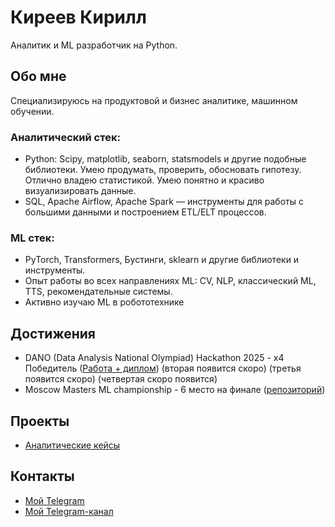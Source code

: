 # Киреев Кирилл

Аналитик и ML разработчик на Python.

## Обо мне

Специализируюсь на продуктовой и бизнес аналитике, машинном обучении.

### Аналитический стек:
- Python: Scipy, matplotlib, seaborn, statsmodels и другие подобные библиотеки. Умею продумать, проверить, обосновать гипотезу. Отлично владею статистикой. Умею понятно и красиво визуализировать данные.
- SQL, Apache Airflow, Apache Spark — инструменты для работы с большими данными и построением ETL/ELT процессов.

### ML стек:
- PyTorch, Transformers, Бустинги, sklearn и другие библиотеки и инструменты.
- Опыт работы во всех направлениях ML: CV, NLP, классический ML, TTS, рекомендательные системы.
- Активно изучаю ML в робототехнике

## Достижения

- DANO (Data Analysis National Olympiad) Hackathon 2025 - x4 Победитель ([Работа + диплом](https://github.com/Lambdaderta/dano)) (вторая появится скоро) (третья появится скоро) (четвертая скоро появится)
- Moscow Masters ML championship - 6 место на финале ([репозиторий](https://github.com/Lambdaderta/ml_cup))

## Проекты

- [Аналитические кейсы](https://github.com/Lambdaderta/dano)

## Контакты

- [Мой Telegram](https://t.me/lyambdadelta)
- [Мой Telegram-канал](https://t.me/lambda_it)
